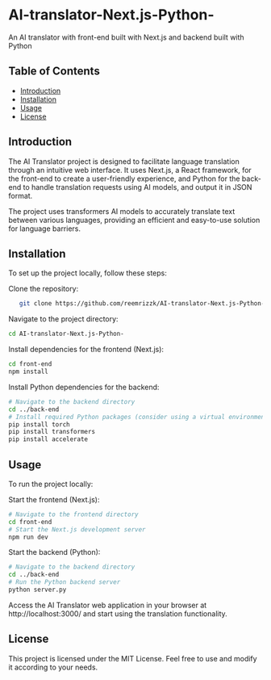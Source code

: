 # AI-translator-Next.js-Python-
An AI translator with front-end built with Next.js and backend built with Python

## Table of Contents
- [Introduction](#introduction)
- [Installation](#installation)
- [Usage](#usage)
- [License](#license)

## Introduction

The AI Translator project is designed to facilitate language translation through an intuitive web interface. It uses Next.js, a React framework, for the front-end to create a user-friendly experience, and Python for the back-end to handle translation requests using AI models, and output it in JSON format.

The project uses transformers AI models to accurately translate text between various languages, providing an efficient and easy-to-use solution for language barriers.

## Installation

To set up the project locally, follow these steps:

Clone the repository:
```bash
   git clone https://github.com/reemrizzk/AI-translator-Next.js-Python-.git
```

Navigate to the project directory:
```bash
cd AI-translator-Next.js-Python-
```

Install dependencies for the frontend (Next.js):
```bash
cd front-end
npm install
```

Install Python dependencies for the backend:
```bash
# Navigate to the backend directory
cd ../back-end
# Install required Python packages (consider using a virtual environment)
pip install torch
pip install transformers
pip install accelerate
```

## Usage
To run the project locally:

Start the frontend (Next.js):
```bash
# Navigate to the frontend directory
cd front-end
# Start the Next.js development server
npm run dev
```

Start the backend (Python):
```bash
# Navigate to the backend directory
cd ../back-end
# Run the Python backend server
python server.py
```

Access the AI Translator web application in your browser at http://localhost:3000/ and start using the translation functionality.


## License
This project is licensed under the MIT License. Feel free to use and modify it according to your needs.

